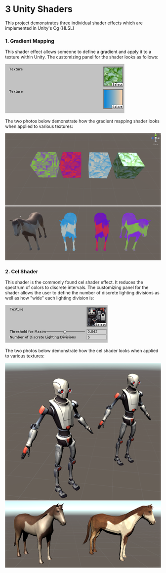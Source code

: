 # 3 Unity Shaders
This project demonstrates three individual shader effects which are implemented in Unity's Cg (HLSL)

### 1. Gradient Mapping

This shader effect allows someone to define a gradient and apply it to a texture within Unity. The customizing panel for the shader looks as follows:

![Alt text](gradient_shader_1.PNG?raw=true "Gradient Mapping Editor")

The two photos below demonstrate how the gradient mapping shader looks when applied to various textures:

![Alt text](gradient_shader_2.PNG?raw=true "Gradient Mapping Editor")
![Alt text](gradient_shader_3.PNG?raw=true "Gradient Mapping Editor")

### 2. Cel Shader

This shader is the commonly found cel shader effect. It reduces the spectrum of colors to discrete intervals. The customizing panel for the shader allows the user to define the number of discrete lighting divisions as well as how "wide" each lighting division is:

![Alt text](cel_shader1.PNG?raw=true "Gradient Mapping Editor")

The two photos below demonstrate how the cel shader looks when applied to various textures:

![Alt text](cel_shader2.PNG?raw=true "Gradient Mapping Editor")
![Alt text](cel_shader3.PNG?raw=true "Gradient Mapping Editor")
